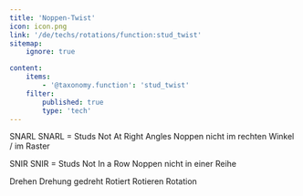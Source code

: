 ```yaml
---
title: 'Noppen-Twist'
icon: icon.png
link: '/de/techs/rotations/function:stud_twist'
sitemap:
    ignore: true

content:
    items: 
        - '@taxonomy.function': 'stud_twist'
    filter:
        published: true
        type: 'tech' 
---
```

SNARL
SNARL = Studs Not At Right Angles
Noppen nicht im rechten Winkel / im Raster

SNIR
SNIR = Studs Not In a Row
Noppen nicht in einer Reihe

Drehen Drehung gedreht
Rotiert Rotieren Rotation